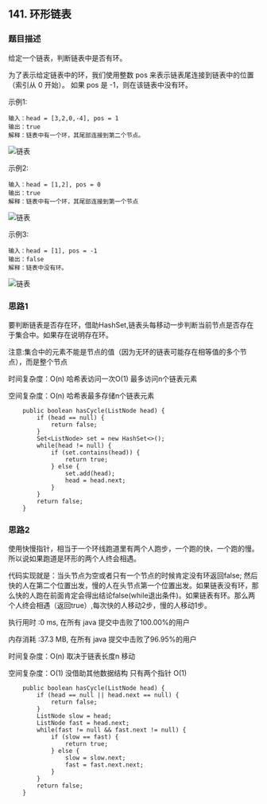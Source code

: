## 141. 环形链表

### 题目描述
给定一个链表，判断链表中是否有环。

为了表示给定链表中的环，我们使用整数 pos 来表示链表尾连接到链表中的位置（索引从 0 开始）。 如果 pos 是 -1，则在该链表中没有环。


示例1:
```
输入：head = [3,2,0,-4], pos = 1
输出：true
解释：链表中有一个环，其尾部连接到第二个节点。
```
![链表](https://assets.leetcode-cn.com/aliyun-lc-upload/uploads/2018/12/07/circularlinkedlist.png)

示例2:
```
输入：head = [1,2], pos = 0
输出：true
解释：链表中有一个环，其尾部连接到第一个节点
```
![链表](https://assets.leetcode-cn.com/aliyun-lc-upload/uploads/2018/12/07/circularlinkedlist_test2.png)

示例3:
```
输入：head = [1], pos = -1
输出：false
解释：链表中没有环。
```
![链表](https://assets.leetcode-cn.com/aliyun-lc-upload/uploads/2018/12/07/circularlinkedlist_test3.png)

### 思路1
要判断链表是否存在环，借助HashSet,链表头每移动一步判断当前节点是否存在于集合中。如果存在说明存在环。

注意:集合中的元素不能是节点的值（因为无环的链表可能存在相等值的多个节点），而是整个节点

时间复杂度：O(n) 哈希表访问一次O(1) 最多访问n个链表元素

空间复杂度：O(n) 哈希表最多存储n个链表元素
```   
    public boolean hasCycle(ListNode head) {
        if (head == null) {
            return false;
        }
        Set<ListNode> set = new HashSet<>();
        while(head != null) {
            if (set.contains(head)) {
                return true;
            } else {
                set.add(head);
                head = head.next;
            }
        }
        return false;
    }
```

### 思路2
使用快慢指针，相当于一个环线跑道里有两个人跑步，一个跑的快，一个跑的慢。所以说如果跑道是环形的两个人终会相遇。

代码实现就是：当头节点为空或者只有一个节点的时候肯定没有环返回false;
然后快的人在第二个位置出发，慢的人在头节点第一个位置出发。如果链表没有环，那么快的人跑在前面肯定会得出结论false(while退出条件)。如果链表有环。那么两个人终会相遇（返回true）,每次快的人移动2步，慢的人移动1步。

执行用时 :0 ms, 在所有 java 提交中击败了100.00%的用户

内存消耗 :37.3 MB, 在所有 java 提交中击败了96.95%的用户

时间复杂度：O(n) 取决于链表长度n 移动

空间复杂度：O(1) 没借助其他数据结构 只有两个指针 O(1)
```
    public boolean hasCycle(ListNode head) {
        if (head == null || head.next == null) {
            return false;
        }
        ListNode slow = head;
        ListNode fast = head.next;
        while(fast != null && fast.next != null) {
            if (slow == fast) {
                return true;
            } else {
                slow = slow.next;
                fast = fast.next.next;
            }
        }
        return false;
    }
```